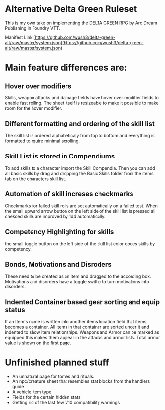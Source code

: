 # Alternative Delta Green Ruleset
This is my own take on implementing the DELTA GREEN RPG by Arc Dream Publishing in Foundry VTT.

Manifest Link:[https://github.com/wush3/delta-green-alt/raw/master/system.json](https://github.com/wush3/delta-green-alt/raw/master/system.json)
# Main feature differences are:
## Hover over modifiers
Skills, weapon attacks and damage fields have hover over modifier fields to enable fast rolling. The sheet itself is resizeable to make it possible to make room for the hover modifier.
## Different formatting and ordering of the skill list
The skill list is ordered alphabeticaly from top to bottom and everything is formatted to rquire minimal scrolling.
## Skill List is stored in Compendiums
To add skills to a character import the Skill Compendia. Then you can add all basic skills by drag and dropping the Basic Skills folder from the items tab on the characters skill list.
## Automation of skill increses checkmarks
Checkmarks for failed skill rolls are set automatically on a failed test. When the small upward arrow button on the left side of the skill list is pressed all chekced skills are improved by 1d4 automatically.
## Competency Highlighting for skills
the small toggle button on the left side of the skill list color codes skills by competency.
## Bonds, Motivations and Disroders
These need to be created as an item and dragged to the according box. Motivations and disorders have a toggle swithc to turn motivations into disorders.
## Indented Container based gear sorting and equip status
If an Item's name is written into another items location field that items becomes a container. All items in that container are sorted under it and indented to show item relationships. Weapons and Armor can be marked as equipped this makes them appear in the attacks and armor lists. Total armor value is shown on the first page.


# Unfinished planned stuff
* An unnatural page for tomes and rituals.
* An npc/creature sheet that resembles stat blocks from the handlers guide
* A vehicle item type
* Fields for the certain hidden stats
* Getting rid of the last few V10 compatibility warnings
